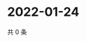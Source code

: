 # 2022-01-24

共 0 条

<!-- BEGIN WEIBO -->
<!-- 最后更新时间 Mon Jan 24 2022 07:10:48 GMT+0800 (China Standard Time) -->

<!-- END WEIBO -->
